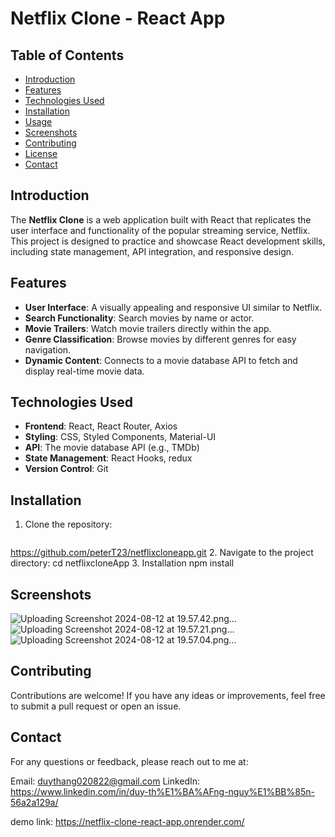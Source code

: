 # Netflix Clone - React App

## Table of Contents
- [Introduction](#introduction)
- [Features](#features)
- [Technologies Used](#technologies-used)
- [Installation](#installation)
- [Usage](#usage)
- [Screenshots](#screenshots)
- [Contributing](#contributing)
- [License](#license)
- [Contact](#contact)

## Introduction
The **Netflix Clone** is a web application built with React that replicates the user interface and functionality of the popular streaming service, Netflix. This project is designed to practice and showcase React development skills, including state management, API integration, and responsive design.

## Features
- **User Interface**: A visually appealing and responsive UI similar to Netflix.
- **Search Functionality**: Search movies by name or actor.
- **Movie Trailers**: Watch movie trailers directly within the app.
- **Genre Classification**: Browse movies by different genres for easy navigation.
- **Dynamic Content**: Connects to a movie database API to fetch and display real-time movie data.

## Technologies Used
- **Frontend**: React, React Router, Axios
- **Styling**: CSS, Styled Components, Material-UI
- **API**: The movie database API (e.g., TMDb)
- **State Management**: React Hooks, redux
- **Version Control**: Git

## Installation
1. Clone the repository:
   ```bash
https://github.com/peterT23/netflixcloneapp.git
2. Navigate to the project directory:
   cd netflixcloneApp
3. Installation
   npm install
## Screenshots

![Uploading Screenshot 2024-08-12 at 19.57.42.png…]()
![Uploading Screenshot 2024-08-12 at 19.57.21.png…]()
![Uploading Screenshot 2024-08-12 at 19.57.04.png…]()

## Contributing
Contributions are welcome! If you have any ideas or improvements, feel free to submit a pull request or open an issue.

## Contact
For any questions or feedback, please reach out to me at:

Email: duythang020822@gmail.com
LinkedIn: https://www.linkedin.com/in/duy-th%E1%BA%AFng-nguy%E1%BB%85n-56a2a129a/

demo link: https://netflix-clone-react-app.onrender.com/



